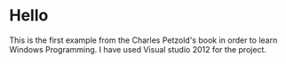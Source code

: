 # Hello
This is the first example from the Charles Petzold's book in order to learn Windows Programming.
I have used Visual studio 2012 for the project.



